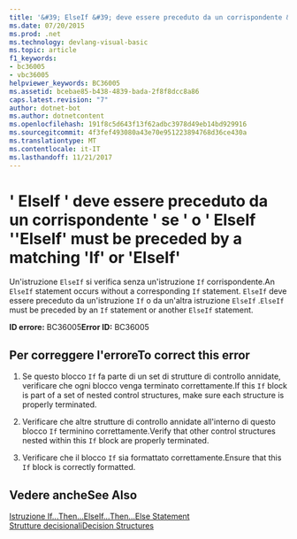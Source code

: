 ```yaml
---
title: '&#39; ElseIf &#39; deve essere preceduto da un corrispondente &#39; se &#39; o &#39; ElseIf &#39;'
ms.date: 07/20/2015
ms.prod: .net
ms.technology: devlang-visual-basic
ms.topic: article
f1_keywords:
- bc36005
- vbc36005
helpviewer_keywords: BC36005
ms.assetid: bcebae85-b438-4839-bada-2f8f8dcc8a86
caps.latest.revision: "7"
author: dotnet-bot
ms.author: dotnetcontent
ms.openlocfilehash: 191f8c5d643f13f62adbc3978d49eb14bd929916
ms.sourcegitcommit: 4f3fef493080a43e70e951223894768d36ce430a
ms.translationtype: MT
ms.contentlocale: it-IT
ms.lasthandoff: 11/21/2017
---
```

# <a name="39elseif39-must-be-preceded-by-a-matching-39if39-or-39elseif39"></a><span data-ttu-id="05f13-102">&#39; ElseIf &#39; deve essere preceduto da un corrispondente &#39; se &#39; o &#39; ElseIf &#39;</span><span class="sxs-lookup"><span data-stu-id="05f13-102">&#39;ElseIf&#39; must be preceded by a matching &#39;If&#39; or &#39;ElseIf&#39;</span></span>
<span data-ttu-id="05f13-103">Un'istruzione `ElseIf` si verifica senza un'istruzione `If` corrispondente.</span><span class="sxs-lookup"><span data-stu-id="05f13-103">An `ElseIf` statement occurs without a corresponding `If` statement.</span></span> <span data-ttu-id="05f13-104">`ElseIf` deve essere preceduto da un'istruzione `If` o da un'altra istruzione `ElseIf` .</span><span class="sxs-lookup"><span data-stu-id="05f13-104">`ElseIf` must be preceded by an `If` statement or another `ElseIf` statement.</span></span>  
  
 <span data-ttu-id="05f13-105">**ID errore:** BC36005</span><span class="sxs-lookup"><span data-stu-id="05f13-105">**Error ID:** BC36005</span></span>  
  
## <a name="to-correct-this-error"></a><span data-ttu-id="05f13-106">Per correggere l'errore</span><span class="sxs-lookup"><span data-stu-id="05f13-106">To correct this error</span></span>  
  
1.  <span data-ttu-id="05f13-107">Se questo blocco `If` fa parte di un set di strutture di controllo annidate, verificare che ogni blocco venga terminato correttamente.</span><span class="sxs-lookup"><span data-stu-id="05f13-107">If this `If` block is part of a set of nested control structures, make sure each structure is properly terminated.</span></span>  
  
2.  <span data-ttu-id="05f13-108">Verificare che altre strutture di controllo annidate all'interno di questo blocco `If` terminino correttamente.</span><span class="sxs-lookup"><span data-stu-id="05f13-108">Verify that other control structures nested within this `If` block are properly terminated.</span></span>  
  
3.  <span data-ttu-id="05f13-109">Verificare che il blocco `If` sia formattato correttamente.</span><span class="sxs-lookup"><span data-stu-id="05f13-109">Ensure that this `If` block is correctly formatted.</span></span>  
  
## <a name="see-also"></a><span data-ttu-id="05f13-110">Vedere anche</span><span class="sxs-lookup"><span data-stu-id="05f13-110">See Also</span></span>  
 [<span data-ttu-id="05f13-111">Istruzione If...Then...Else</span><span class="sxs-lookup"><span data-stu-id="05f13-111">If...Then...Else Statement</span></span>](../../visual-basic/language-reference/statements/if-then-else-statement.md)  
 [<span data-ttu-id="05f13-112">Strutture decisionali</span><span class="sxs-lookup"><span data-stu-id="05f13-112">Decision Structures</span></span>](../../visual-basic/programming-guide/language-features/control-flow/decision-structures.md)

